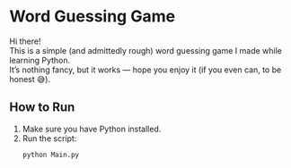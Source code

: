 # Word Guessing Game

Hi there!  
This is a simple (and admittedly rough) word guessing game I made while learning Python.  
It’s nothing fancy, but it works — hope you enjoy it (if you even can, to be honest 😅).

## How to Run
1. Make sure you have Python installed.
2. Run the script:
   ```bash
   python Main.py
